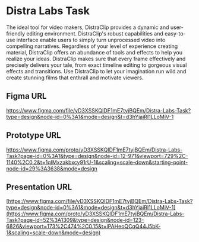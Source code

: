 # Distra Labs Task

The ideal tool for video makers, DistraClip provides a dynamic and user-friendly editing environment. DistraClip's robust capabilities and easy-to-use interface enable users to simply turn unprocessed video into compelling narratives. Regardless of your level of experience creating material, DistraClip offers an abundance of tools and effects to help you realize your ideas. DistraClip makes sure that every frame effectively and precisely delivers your tale, from exact timeline editing to gorgeous visual effects and transitions. Use DistraClip to let your imagination run wild and create stunning films that enthrall and motivate viewers.

## Figma URL
https://www.figma.com/file/yD3XSSKQIDF1mE7tyjBQEm/Distra-Labs-Task?type=design&node-id=0%3A1&mode=design&t=d3hYjaiRI1LLoMiV-1


## Prototype URL
https://www.figma.com/proto/yD3XSSKQIDF1mE7tyjBQEm/Distra-Labs-Task?page-id=0%3A1&type=design&node-id=12-971&viewport=729%2C-1140%2C0.2&t=1qIMxzakbxcy91rU-1&scaling=scale-down&starting-point-node-id=29%3A3638&mode=design


## Presentation URL
[https://www.figma.com/file/yD3XSSKQIDF1mE7tyjBQEm/Distra-Labs-Task?type=design&node-id=0%3A1&mode=design&t=d3hYjaiRI1LLoMiV-1](https://www.figma.com/proto/yD3XSSKQIDF1mE7tyjBQEm/Distra-Labs-Task?page-id=52%3A1309&type=design&node-id=123-6826&viewport=173%2C474%2C0.15&t=lPAHeoQCqQ44J5bK-1&scaling=scale-down&mode=design)

